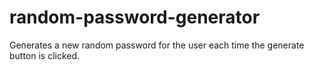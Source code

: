 # random-password-generator
Generates a new random password for the user each time the generate button is clicked.
